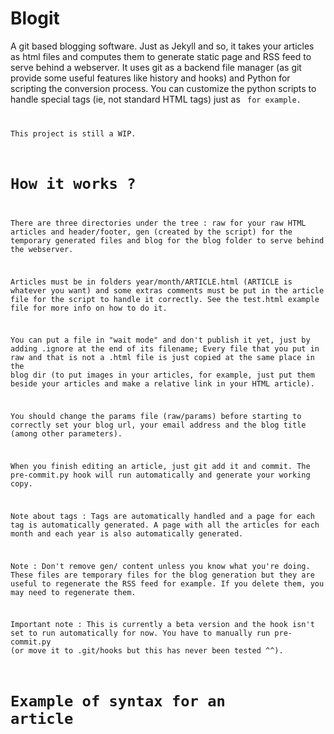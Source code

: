 Blogit
======

A git based blogging software. Just as Jekyll and so, it takes your articles as html files and computes them to generate static page and RSS feed to serve behind a webserver. It uses git as a backend file manager (as git provide some useful features like history and hooks) and Python for scripting the conversion process. You can customize the python scripts to handle special tags (ie, not standard HTML tags) just as <code> for example.

This project is still a WIP.

How it works ?
==============

There are three directories under the tree : raw for your raw HTML articles and header/footer, gen (created by the script) for the temporary generated files and blog for the blog folder to serve behind the webserver.

Articles must be in folders year/month/ARTICLE.html (ARTICLE is whatever you want) and some extras comments must be put in the article file for the script to handle it correctly. See the test.html example file for more info on how to do it.

You can put a file in "wait mode" and don't publish it yet, just by adding .ignore at the end of its filename; Every file that you put in raw and that is not a .html file is just copied at the same place in the blog dir (to put images in your articles, for example, just put them beside your articles and make a relative link in your HTML article).

You should change the params file (raw/params) before starting to correctly set your blog url, your email address and the blog title (among other parameters).

When you finish editing an article, just git add it and commit. The pre-commit.py hook will run automatically and generate your working copy.

Note about tags : Tags are automatically handled and a page for each tag is automatically generated. A page with all the articles for each month and each year is also automatically generated.

Note : Don't remove gen/ content unless you know what you're doing. These files are temporary files for the blog generation but they are useful to regenerate the RSS feed for example. If you delete them, you may need to regenerate them.

Important note : This is currently a beta version and the hook isn't set to run automatically for now. You have to manually run pre-commit.py (or move it to .git/hooks but this has never been tested ^^).

Example of syntax for an article
================================
<!--
	@tags=*** //put here the tags for your article, comma-separated list
	@titre=***i //Title for your article
	@author=Phyks //Name of the author (not displayed by now)
	@date=23062013-1337 //Date in the format DDMMYYYY-HHMM
->
<article content> (== Whatever you want)

LICENSE
=======
/*
* --------------------------------------------------------------------------------
* "THE NO-ALCOHOL BEER-WARE LICENSE" (Revision 42):
* Phyks (webmaster@phyks.me) wrote this file. As long as you retain this notice you
* can do whatever you want with this stuff (and you can also do whatever you want
* with this stuff without retaining it, but that's not cool...). If we meet some 
* day, and you think this stuff is worth it, you can buy me a soda (--beer--) in 
* return.
*																		Phyks
* ---------------------------------------------------------------------------------
*/
